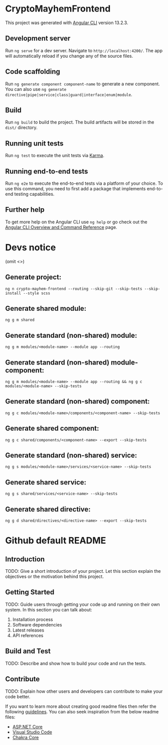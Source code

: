 # CryptoMayhemFrontend

This project was generated with [Angular CLI](https://github.com/angular/angular-cli) version 13.2.3.

## Development server

Run `ng serve` for a dev server. Navigate to `http://localhost:4200/`. The app will automatically reload if you change any of the source files.

## Code scaffolding

Run `ng generate component component-name` to generate a new component. You can also use `ng generate directive|pipe|service|class|guard|interface|enum|module`.

## Build

Run `ng build` to build the project. The build artifacts will be stored in the `dist/` directory.

## Running unit tests

Run `ng test` to execute the unit tests via [Karma](https://karma-runner.github.io).

## Running end-to-end tests

Run `ng e2e` to execute the end-to-end tests via a platform of your choice. To use this command, you need to first add a package that implements end-to-end testing capabilities.

## Further help

To get more help on the Angular CLI use `ng help` or go check out the [Angular CLI Overview and Command Reference](https://angular.io/cli) page.





# Devs notice

(omit <>)

## Generate project:

`ng n crypto-mayhem-frontend --routing --skip-git --skip-tests --skip-install --style scss`

## Generate shared module:

`ng g m shared`

## Generate standard (non-shared) module:

`ng g m modules/<module-name> --module app --routing`

## Generate standard (non-shared) module-component:

`ng g m modules/<module-name> --module app --routing && ng g c modules/<module-name> --skip-tests`

## Generate standard (non-shared) component:

`ng g c modules/<module-name>/components/<component-name> --skip-tests`

## Generate shared component:

`ng g c shared/components/<component-name> --export --skip-tests`

## Generate standard (non-shared) service:

`ng g s modules/<module-name>/services/<service-name> --skip-tests`

## Generate shared service:

`ng g s shared/services/<service-name> --skip-tests`

## Generate shared directive:

`ng g d shared/directives/<directive-name> --export --skip-tests`





# Github default README

## Introduction 

TODO: Give a short introduction of your project. Let this section explain the objectives or the motivation behind this project. 

## Getting Started

TODO: Guide users through getting your code up and running on their own system. In this section you can talk about:
1.	Installation process
2.	Software dependencies
3.	Latest releases
4.	API references

## Build and Test

TODO: Describe and show how to build your code and run the tests. 

## Contribute

TODO: Explain how other users and developers can contribute to make your code better. 

If you want to learn more about creating good readme files then refer the following [guidelines](https://docs.microsoft.com/en-us/azure/devops/repos/git/create-a-readme?view=azure-devops). You can also seek inspiration from the below readme files:
- [ASP.NET Core](https://github.com/aspnet/Home)
- [Visual Studio Code](https://github.com/Microsoft/vscode)
- [Chakra Core](https://github.com/Microsoft/ChakraCore)